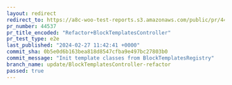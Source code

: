 ```yaml
---
layout: redirect
redirect_to: https://a8c-woo-test-reports.s3.amazonaws.com/public/pr/44537/e2e/index.html
pr_number: 44537
pr_title_encoded: "Refactor+BlockTemplatesController"
pr_test_type: e2e
last_published: "2024-02-27 11:42:41 +0000"
commit_sha: 0b5e0d6b163bea818d8547cfba9e497bc27803b0
commit_message: "Init template classes from BlockTemplatesRegistry"
branch_name: update/BlockTemplatesController-refactor
passed: true
---
```

